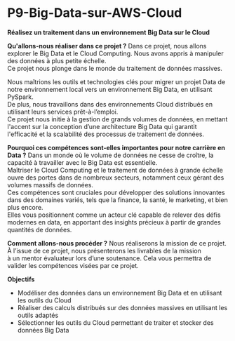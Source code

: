 # P9-Big-Data-sur-AWS-Cloud
**Réalisez un traitement dans un environnement Big Data sur le Cloud**

**Qu'allons-nous réaliser dans ce projet ?**
Dans ce projet, nous allons explorer le Big Data et le Cloud Computing. Nous avons appris à manipuler des données à plus petite échelle.<br> Ce projet nous plonge dans le monde du traitement de données massives. 

Nous maîtrions les outils et technologies clés pour migrer un projet Data de notre environnement local vers un environnement Big Data, en utilisant PySpark. <br> De plus, nous travaillons dans des environnements Cloud distribués en utilisant leurs services prêt-à-l’emploi. <br>Ce projet nous initie à la gestion de grands volumes de données, en mettant l'accent sur la conception d’une architecture Big Data qui garantit l'efficacité et la scalabilité des processus de traitement de données.

**Pourquoi ces compétences sont-elles importantes pour notre carrière en Data ?**
Dans un monde où le volume de données ne cesse de croître, la capacité à travailler avec le Big Data est essentielle.<br> Maîtriser le Cloud Computing et le traitement de données à grande échelle ouvre des portes dans de nombreux secteurs, notamment ceux gérant des volumes massifs de données. <br> Ces compétences sont cruciales pour développer des solutions innovantes dans des domaines variés, tels que la finance, la santé, le marketing, et bien plus encore. <br>Elles vous positionnent comme un acteur clé capable de relever des défis modernes en data, en apportant des insights précieux à partir de grandes quantités de données.

**Comment allons-nous procéder ?** 
Nous réaliserons la mission de ce projet.  À l’issue de ce projet, nous présenterons les livrables de la mission <br>à un mentor évaluateur lors d’une soutenance.
Cela vous permettra de valider les compétences visées par ce projet.

**Objectifs**
  - Modéliser des données dans un environnement Big Data et en utilisant les outils du Cloud
  - Réaliser des calculs distribués sur des données massives en utilisant les outils adaptés
  - Sélectionner les outils du Cloud permettant de traiter et stocker des données Big Data
